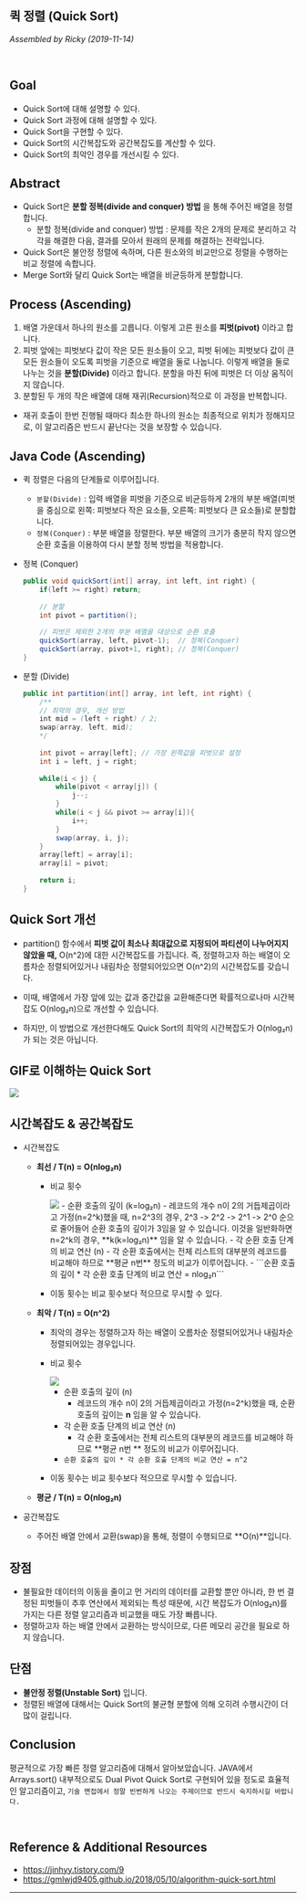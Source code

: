 ## 퀵 정렬 (Quick Sort)

*Assembled by Ricky (2019-11-14)*

<br>

## Goal

- Quick Sort에 대해 설명할 수 있다.
- Quick Sort 과정에 대해 설명할 수 있다.
- Quick Sort을 구현할 수 있다.
- Quick Sort의 시간복잡도와 공간복잡도를 계산할 수 있다.
- Quick Sort의 최악인 경우를 개선시킬 수 있다.

## Abstract

- Quick Sort은 **분할 정복(divide and conquer) 방법** 을 통해 주어진 배열을 정렬합니다.
  - 분할 정복(divide and conquer) 방법 : 문제를 작은 2개의 문제로 분리하고 각각을 해결한 다음, 결과를 모아서 원래의 문제를 해결하는 전략입니다.
- Quick Sort은 불안정 정렬에 속하며, 다른 원소와의 비교만으로 정렬을 수행하는 비교 정렬에 속합니다.
- Merge Sort와 달리 Quick Sort는 배열을 비균등하게 분할합니다.


## Process (Ascending)

1. 배열 가운데서 하나의 원소를 고릅니다. 이렇게 고른 원소를 **피벗(pivot)** 이라고 합니다.
2. 피벗 앞에는 피벗보다 값이 작은 모든 원소들이 오고, 피벗 뒤에는 피벗보다 값이 큰 모든 원소들이 오도록 피벗을 기준으로 배열을 둘로 나눕니다. 이렇게 배열을 둘로 나누는 것을 **분할(Divide)** 이라고 합니다. 분할을 마친 뒤에 피벗은 더 이상 움직이지 않습니다.
3. 분할된 두 개의 작은 배열에 대해 재귀(Recursion)적으로 이 과정을 반복합니다. 

- 재귀 호출이 한번 진행될 때마다 최소한 하나의 원소는 최종적으로 위치가 정해지므로, 이 알고리즘은 반드시 끝난다는 것을 보장할 수 있습니다.

## Java Code (Ascending)

- 퀵 정렬은 다음의 단계들로 이루어집니다.

  - ``분할(Divide)`` : 입력 배열을 피벗을 기준으로 비균등하게 2개의 부분 배열(피벗을 중심으로 왼쪽: 피벗보다 작은 요소들, 오른쪽: 피벗보다 큰 요소들)로 분할합니다.
  - ``정복(Conquer)`` : 부분 배열을 정렬한다. 부분 배열의 크기가 충분히 작지 않으면 순환 호출을 이용하여 다시 분할 정복 방법을 적용합니다.

- 정복 (Conquer)

  ```java
  public void quickSort(int[] array, int left, int right) {
      if(left >= right) return;
      
      // 분할 
      int pivot = partition(); 
      
      // 피벗은 제외한 2개의 부분 배열을 대상으로 순환 호출
      quickSort(array, left, pivot-1);  // 정복(Conquer)
      quickSort(array, pivot+1, right); // 정복(Conquer)
  }
  ```

- 분할 (Divide)

  ```java
  public int partition(int[] array, int left, int right) {
      /**
      // 최악의 경우, 개선 방법
      int mid = (left + right) / 2;
      swap(array, left, mid);
      */
      
      int pivot = array[left]; // 가장 왼쪽값을 피벗으로 설정
      int i = left, j = right;
      
      while(i < j) {
          while(pivot < array[j]) {
              j--;
          }
          while(i < j && pivot >= array[i]){
              i++;
          }
          swap(array, i, j);
      }
      array[left] = array[i];
      array[i] = pivot;
      
      return i;
  }
  ```

## Quick Sort 개선

- partition() 함수에서 **피벗 값이 최소나 최대값으로 지정되어 파티션이 나누어지지 않았을 때,** O(n^2)에 대한 시간복잡도를 가집니다. 즉, 정렬하고자 하는 배열이 오름차순 정렬되어있거나 내림차순 정렬되어있으면 O(n^2)의 시간복잡도를 갖습니다. 

- 이때, 배열에서 가장 앞에 있는 값과 중간값을 교환해준다면 확률적으로나마 시간복잡도 O(nlog₂n)으로 개선할 수 있습니다.
- 하지만, 이 방법으로 개선한다해도 Quick Sort의 최악의 시간복잡도가 O(nlog₂n)가 되는 것은 아닙니다.

## GIF로 이해하는 Quick Sort

<img src="./resources/quick-sort-001.gif">

## 시간복잡도 & 공간복잡도

- 시간복잡도

  - **최선 / T(n) = O(nlog₂n)**

    - 비교 횟수

      <img src="./resources/quick-sort-002.png">
      - 순환 호출의 깊이 (k=log₂n)
        - 레코드의 개수 n이 2의 거듭제곱이라고 가정(n=2^k)했을 때, n=2^3의 경우, 2^3 -> 2^2 -> 2^1 -> 2^0 순으로 줄어들어 순환 호출의 깊이가 3임을 알 수 있습니다. 이것을 일반화하면 n=2^k의 경우, **k(k=log₂n)** 임을 알 수 있습니다.
      - 각 순환 호출 단계의 비교 연산 (n)
        - 각 순환 호출에서는 전체 리스트의 대부분의 레코드를 비교해야 하므로 **평균 n번** 정도의 비교가 이루어집니다.
      - ```순환 호출의 깊이 * 각 순환 호출 단계의 비교 연산 = nlog₂n```

    - 이동 횟수는 비교 횟수보다 적으므로 무시할 수 있다.

  - **최악 / T(n) = O(n^2)**

    - 최악의 경우는 정렬하고자 하는 배열이 오름차순 정렬되어있거나 내림차순 정렬되어있는 경우입니다. 

    - 비교 횟수

      <img src="./resources/quick-sort-003.png">

      - 순환 호출의 깊이 (n)
        - 레코드의 개수 n이 2의 거듭제곱이라고 가정(n=2^k)했을 때, 순환 호출의 깊이는 **n** 임을 알 수 있습니다.
      - 각 순환 호출 단계의 비교 연산 (n)
        - 각 순환 호출에서는 전체 리스트의 대부분의 레코드를 비교해야 하므로 **평균 n번 ** 정도의 비교가 이루어집니다.
      - ```순환 호출의 깊이 * 각 순환 호출 단계의 비교 연산 = n^2```

    - 이동 횟수는 비교 횟수보다 적으므로 무시할 수 있습니다.

  - **평균 /  T(n) = O(nlog₂n)**

- 공간복잡도
  
  - 주어진 배열 안에서 교환(swap)을 통해, 정렬이 수행되므로 **O(n)**입니다.

## 장점

- 불필요한 데이터의 이동을 줄이고 먼 거리의 데이터를 교환할 뿐만 아니라, 한 번 결정된 피벗들이 추후 연산에서 제외되는 특성 때문에, 시간 복잡도가 O(nlog₂n)를 가지는 다른 정렬 알고리즘과 비교했을 때도 가장 빠릅니다.
- 정렬하고자 하는 배열 안에서 교환하는 방식이므로, 다른 메모리 공간을 필요로 하지 않습니다. 

## 단점

- **불안정 정렬(Unstable Sort)** 입니다.
- 정렬된 배열에 대해서는 Quick Sort의 불균형 분할에 의해 오히려 수행시간이 더 많이 걸립니다.

## Conclusion

평균적으로 가장 빠른 정렬 알고리즘에 대해서 알아보았습니다. JAVA에서 Arrays.sort() 내부적으로도 Dual Pivot Quick Sort로 구현되어 있을 정도로 효율적인 알고리즘이고, ```기술 면접에서 정말 빈번하게 나오는 주제이므로 반드시 숙지하시길 바랍니다.```

<br>

## Reference & Additional Resources

- https://jinhyy.tistory.com/9 
- https://gmlwjd9405.github.io/2018/05/10/algorithm-quick-sort.html 

---

